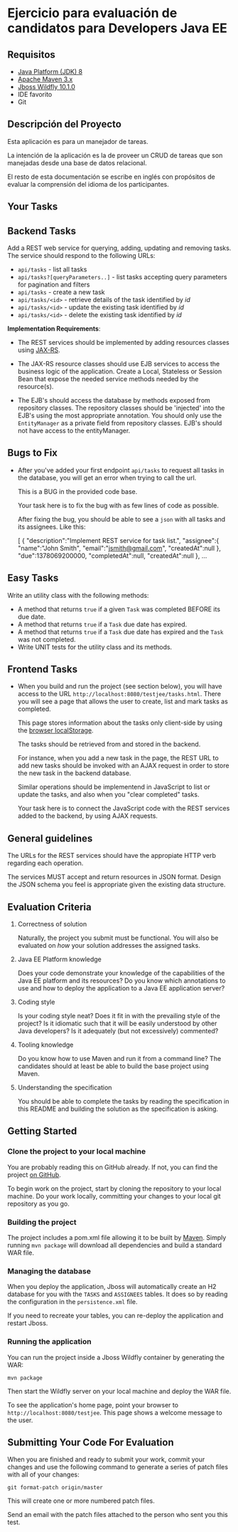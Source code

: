Ejercicio para evaluación de candidatos para Developers Java EE
===============================================================

Requisitos
----------

* [Java Platform (JDK) 8](http://www.oracle.com/technetwork/java/javase/downloads/index.html)
* [Apache Maven 3.x](http://maven.apache.org/)
* [Jboss Wildfly 10.1.0](http://download.jboss.org/wildfly/10.1.0.Final/wildfly-10.1.0.Final.zip)
* IDE favorito
* Git

Descripción del Proyecto
------------------------

Esta aplicación es para un manejador de tareas. 

La intención de la aplicación es la de proveer un CRUD de tareas que son manejadas desde una base de datos relacional. 

El resto de esta documentación se escribe en inglés con propósitos de evaluar la comprensión del idioma de los participantes.

Your Tasks
-----------

## Backend Tasks

Add a REST web service for querying, adding, updating and removing tasks.
The service should respond to the following URLs:

*   `api/tasks` - list all tasks
*   `api/tasks?[queryParameters..]` - list tasks accepting query parameters for pagination and filters
*   `api/tasks` - create a new task
*   `api/tasks/<id>` - retrieve details of the task identified by *id*
*   `api/tasks/<id>` - update the existing task identified by *id*
*   `api/tasks/<id>` - delete the existing task identified by *id*

**Implementation Requirements**: 

*   The REST services should be implemented by adding resources classes using [JAX-RS](https://jax-rs-spec.java.net/).

*   The JAX-RS resource classes should use EJB services to access the business logic of the application. 
    Create a Local, Stateless or Session Bean that expose the needed service methods needed by the resource(s).

*   The EJB's should access the database by methods exposed from repository classes. 
    The repository classes should be 'injected' into the EJB's using the most appropriate annotation.
    You should only use the `EntityManager` as a private field from repository classes.
    EJB's should not have access to the entityManager.

## Bugs to Fix

*   After you've added your first endpoint `api/tasks` to request all tasks in the database, you will get an error when trying to call the url.
    
    This is a BUG in the provided code base. 
    
    Your task here is to fix the bug with as few lines of code as possible.
    
    After fixing the bug, you should be able to see a `json` with all tasks and its assignees. Like this:
    
      [
       {
         "description":"Implement REST service for task list.",
         "assignee":{
            "name":"John Smith",
            "email":"jsmith@gmail.com",
            "createdAt":null
         },
         "due":1378069200000,
         "completedAt":null,
         "createdAt":null
       },
     ...
   

## Easy Tasks

Write an utility class with the following methods:

*   A method that returns `true` if a given `Task` was completed BEFORE its due date.
*   A method that returns `true` if a `Task` due date has expired.
*   A method that returns `true` if a `Task` due date has expired and the `Task` was not completed.  
*   Write UNIT tests for the utility class and its methods.

## Frontend Tasks

*   When you build and run the project (see section below), you will
    have access to the URL `http://localhost:8080/testjee/tasks.html`. There 
    you will see a page that allows the user to create, list and mark tasks 
    as completed. 
    
    This page stores information about the tasks only client-side by using 
    the [browser localStorage](http://www.w3schools.com/html/html5_webstorage.asp). 
    
    The tasks should be retrieved from and stored in the backend.

    For instance, when you add a new task in the page, the REST URL to add 
    new tasks should be invoked with an AJAX request in order to store the new task 
    in the backend database. 
    
    Similar operations should be implementend in JavaScript to list or update the tasks, 
    and also when you "clear completed" tasks.

    Your task here is to connect the JavaScript code with the REST services 
    added to the backend, by using AJAX requests. 
    
    
## General guidelines

The URLs for the REST services should have the appropiate HTTP verb regarding each operation.

The services MUST accept and return resources in JSON format. Design the JSON schema you feel is appropriate given the existing data structure.

Evaluation Criteria
-------------------

1.  Correctness of solution

    Naturally, the project you submit must be functional.  You will also be
    evaluated on *how* your solution addresses the assigned tasks.  

2.  Java EE Platform knowledge

    Does your code demonstrate your knowledge of the capabilities of the
    Java EE platform and its resources? Do you know which annotations to use 
    and how to deploy the application to a Java EE application server?

3.  Coding style

    Is your coding style neat?  Does it fit in with the prevailing style of
    the project?  Is it idiomatic such that it will be easily understood by
    other Java developers?  Is it adequately (but not excessively)
    commented?

4.  Tooling knowledge

    Do you know how to use Maven and run it from a command line? The candidates
    should at least be able to build the base project using Maven.
    

5.  Understanding the specification

    You should be able to complete the tasks by reading the specification
    in this README and building the solution as the specification is asking.


Getting Started
---------------

### Clone the project to your local machine

You are probably reading this on GitHub already.  If not, you can find the
project [on GitHub](https://www.github.com/rodrigojv/test-java-ee).

To begin work on the project, start by cloning the repository to your local
machine.  Do your work locally, committing your changes to your local git
repository as you go.


### Building the project

The project includes a pom.xml file allowing it to be built by
[Maven](http://maven.apache.org).  Simply running `mvn package` will
download all dependencies and build a standard WAR file.


### Managing the database

When you deploy the application, Jboss will automatically create an H2 database for you with the `TASKS` and `ASSIGNEES` tables. It does so by reading the configuration in the `persistence.xml` file.

If you need to recreate your tables, you can re-deploy the application and restart Jboss.


### Running the application

You can run the project inside a Jboss Wildfly container by generating the WAR:

    mvn package

Then start the Wildfly server on your local machine and deploy the WAR file.  

To see the application's home page, point your browser to
`http://localhost:8080/testjee`.  This page shows a welcome message to the user.


Submitting Your Code For Evaluation
-----------------------------------

When you are finished and ready to submit your work, commit your changes
and use the following command to generate a series of patch files with all 
of your changes:

    git format-patch origin/master

This will create one or more numbered patch files.

Send an email with the patch files attached to the person who sent you this
test.
